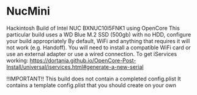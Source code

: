 # NucMini
Hackintosh Build of Intel NUC BXNUC10I5FNK1 using OpenCore
This particular build uses a WD Blue M.2 SSD (500gb) with no HDD, configure your build appropriately
By default, WiFi and anything that requires it will not work (e.g. Handoff). You will need to install a compatible WiFi card or use an external adapter or use a wired connection.
To get iServices working: https://dortania.github.io/OpenCore-Post-Install/universal/iservices.html#generate-a-new-serial

!!IMPORTANT!!
This build does not contain a completed config.plist
It contains a template config.plist that you should create on your own
